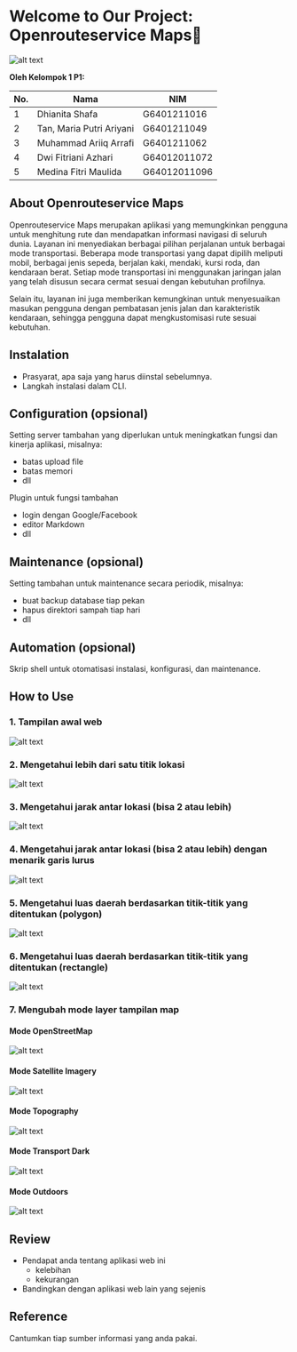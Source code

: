# Welcome to Our Project: Openrouteservice Maps💫
![alt text](assets/images/osr-img.jpg?raw=true)

**Oleh Kelompok 1 P1:**

| No. | Nama                               | NIM         |
| --- | ---------------------------------- | ----------- |
| 1   | Dhianita Shafa                     | G6401211016 |
| 2   | Tan, Maria Putri Ariyani           | G6401211049 |
| 3   | Muhammad Ariiq Arrafi              | G6401211062 |
| 4   | Dwi Fitriani Azhari                | G64012011072 |
| 5   | Medina Fitri Maulida               | G64012011096 |

## About Openrouteservice Maps

Openrouteservice Maps merupakan aplikasi yang memungkinkan pengguna untuk menghitung rute dan mendapatkan informasi navigasi di seluruh dunia. Layanan ini menyediakan berbagai pilihan perjalanan untuk berbagai mode transportasi. Beberapa mode transportasi yang dapat dipilih meliputi mobil, berbagai jenis sepeda, berjalan kaki, mendaki, kursi roda, dan kendaraan berat. Setiap mode transportasi ini menggunakan jaringan jalan yang telah disusun secara cermat sesuai dengan kebutuhan profilnya.

Selain itu, layanan ini juga memberikan kemungkinan untuk menyesuaikan masukan pengguna dengan pembatasan jenis jalan dan karakteristik kendaraan, sehingga pengguna dapat mengkustomisasi rute sesuai kebutuhan.


## Instalation

- Prasyarat, apa saja yang harus diinstal sebelumnya.
- Langkah instalasi dalam CLI.


## Configuration (opsional)

Setting server tambahan yang diperlukan untuk meningkatkan fungsi dan kinerja aplikasi, misalnya:
- batas upload file
- batas memori
- dll

Plugin untuk fungsi tambahan
- login dengan Google/Facebook
- editor Markdown
- dll


##  Maintenance (opsional)

Setting tambahan untuk maintenance secara periodik, misalnya:
- buat backup database tiap pekan
- hapus direktori sampah tiap hari
- dll


## Automation (opsional)

Skrip shell untuk otomatisasi instalasi, konfigurasi, dan maintenance.


## How to Use
### 1. Tampilan awal web
![alt text](assets/images/osr-img1.jpg?raw=true)
### 2. Mengetahui lebih dari satu titik lokasi
![alt text](assets/images/osr-img3.jpg?raw=true)
### 3. Mengetahui jarak antar lokasi (bisa 2 atau lebih)
![alt text](assets/images/osr-img4.jpg?raw=true)
### 4. Mengetahui jarak antar lokasi (bisa 2 atau lebih) dengan menarik garis lurus
![alt text](assets/images/osr-img5.jpg?raw=true)
### 5. Mengetahui luas daerah berdasarkan titik-titik yang ditentukan (polygon)
![alt text](assets/images/osr-img6.jpg?raw=true)
### 6. Mengetahui luas daerah berdasarkan titik-titik yang ditentukan (rectangle)
![alt text](assets/images/osr-img7.jpg?raw=true)
### 7. Mengubah mode layer tampilan map
#### Mode OpenStreetMap
![alt text](assets/images/osr-img8.jpg?raw=true)
#### Mode Satellite Imagery
![alt text](assets/images/osr-img9.jpg?raw=true)
#### Mode Topography
![alt text](assets/images/osr-img10.jpg?raw=true)
#### Mode Transport Dark
![alt text](assets/images/osr-img11.jpg?raw=true)
#### Mode Outdoors
![alt text](assets/images/osr-img12.jpg?raw=true)

## Review

- Pendapat anda tentang aplikasi web ini
    - kelebihan
    - kekurangan
- Bandingkan dengan aplikasi web lain yang sejenis


## Reference

Cantumkan tiap sumber informasi yang anda pakai.
